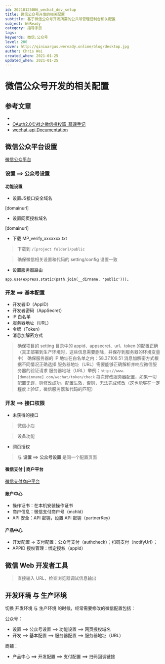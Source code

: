 ```yaml
---
id: 20210125006_wechat_dev_setup
title: 微信公众号开发的相关配置
subtitle: 基于微信公众号开发所需的公共号管理控制台相关配置
subject: WeReady
category: 指导手册
tags: 
keywords: 微信;公众号
level: 200
cover: http://qiniuargus.weready.online/blog/desktop.jpg
author: Chris Wei
created_when: 2021-01-25
updated_when: 2021-01-25
---
```


# 微信公众号开发的相关配置

## 参考文章

- [](https://cnodejs.org/topic/555fec114eb040084cfe5d15)
- [OAuth2.0实战之微信授权篇_慕课手记](https://www.imooc.com/article/17696)
- [wechat-api Documentation](http://doxmate.cool/node-webot/wechat-api/index.html#index_%E4%BA%A4%E6%B5%81%E7%BE%A4)

## 微信公众平台设置

[微信公众平台](https://mp.weixin.qq.com)

### 设置 ==> 公众号设置

#### 功能设置

- 设置JS接口安全域名

[domainurl]

- 设置网页授权域名

[domainurl]

- 下载 MP_verify_xxxxxxx.txt

> 下载到 `/[project folder]/public`

> 确保微信相关设置和代码的 setting/config 设置一致

- 设置服务器路由

```
app.use(express.static(path.join(__dirname, 'public')));
```

### 开发 ==> 基本配置

- 开发者ID（AppID）
- 开发者密码（AppSecret）
- IP 白名单
- 服务器地址（URL）
- 令牌（Token）
- 消息加解密方式

> 确保项目的 setting 目录中的 appid、appsecret、url、token 的配置正确（真正部署到生产环境时，这些信息需要删除，并保存到服务器的环境变量中）
> 确保服务器的 IP 地址在白名单之内：58.37.109.51
> 消息加解密方式根据不同情况正确选择
> 服务器地址（URL）需要能够正确解析并响应微信服务器的验证请求
> 服务器地址（URL）举例：`http://www.[domainname].com/wechat/token/check`
> 每次修改服务器配置，如果一切配置无误，则修改成功，配置生效，否则，无法完成修改（这也能够在一定程度上验证，微信服务器和代码的匹配）

### 开发 ==> 接口权限

- 未获得的接口

> 微信小店

> 设备功能

- 网页授权

> 与 __设置 ==> 公众号设置__ 是同一个配置页面

#### 微信支付 | 商户平台

[微信支付商户平台](https://pay.weixin.qq.com)

#### 账户中心

- 操作证书：在本机安装操作证书
- 商户信息：微信支付商户号（mchId）
- API 安全：API 密钥，设置 API 密钥（partnerKey）

#### 产品中心

- 开发配置 -> 支付配置：公众号支付（authcheck）；扫码支付（notifyUrl）；
- APPID 授权管理：绑定授权（appId）

## 微信 Web 开发者工具

> 直接输入 URL，检查浏览器调试信息输出

## 开发环境 与 生产环境

切换 开发环境 与 生产环境 的时候，经常需要修改的微信配置包括：

公众号：

- 设置 ==> 公众号设置 ==> 功能设置 ==> 网页授权域名
- 开发 ==> 基本配置 ==> 服务器配置 ==> 服务器地址（URL）

商铺：

- 产品中心 ==> 开发配置 ==> 支付配置 ==> 扫码回调链接
